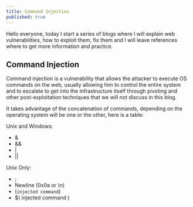 ```yaml
---
title: Command Injection
published: true
---
```


Hello everyone, today I start a series of blogs where I will explain web vulnerabilities, how to exploit them, fix them and I will leave references where to get more information and practice.

## [](#header-2)Command Injection

Command injection is a vulnerability that allows the attacker to execute OS commands on the web, usually allowing him to control the entire system and to escalate to get into the infrastructure itself through pivoting and other post-exploitation techniques that we will not discuss in this blog.

It takes advantage of the concatenation of commands, depending on the operating system will be one or the other, here is a table:

Unix and Windows:

* &
* &&
* |
* ||

Unix Only:
* ;
* Newline (0x0a or \n)
* (` injected command `)
* $( injected command )
